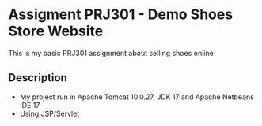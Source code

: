 # Assigment PRJ301 - Demo Shoes Store Website

This is my basic PRJ301 assignment about selling shoes online

## Description

* My project run in Apache Tomcat 10.0.27, JDK 17 and Apache Netbeans IDE 17
* Using JSP/Servlet

